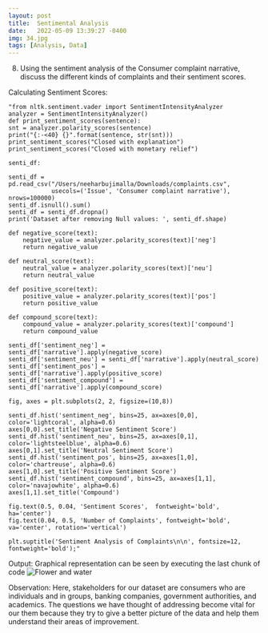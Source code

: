 ```yaml
---
layout: post
title:  Sentimental Analysis
date:   2022-05-09 13:39:27 -0400
img: 34.jpg
tags: [Analysis, Data]
---
```

8.	Using the sentiment analysis of the Consumer complaint narrative, discuss the different kinds of complaints and their sentiment scores.

Calculating Sentiment Scores:

    "from nltk.sentiment.vader import SentimentIntensityAnalyzer
    analyzer = SentimentIntensityAnalyzer() 
    def print_sentiment_scores(sentence):
    snt = analyzer.polarity_scores(sentence)
    print("{:-<40} {}".format(sentence, str(snt)))
    print_sentiment_scores("Closed with explanation")
    print_sentiment_scores("Closed with monetary relief")

    senti_df:

    senti_df = pd.read_csv("/Users/neeharbujimalla/Downloads/complaints.csv",
                usecols=('Issue', 'Consumer complaint narrative'), nrows=100000)
    senti_df.isnull().sum()
    senti_df = senti_df.dropna()
    print('Dataset after removing Null values: ', senti_df.shape)

    def negative_score(text):
        negative_value = analyzer.polarity_scores(text)['neg']
        return negative_value

    def neutral_score(text):
        neutral_value = analyzer.polarity_scores(text)['neu']
        return neutral_value

    def positive_score(text):
        positive_value = analyzer.polarity_scores(text)['pos']
        return positive_value

    def compound_score(text):
        compound_value = analyzer.polarity_scores(text)['compound']
        return compound_value

    senti_df['sentiment_neg'] = senti_df['narrative'].apply(negative_score)
    senti_df['sentiment_neu'] = senti_df['narrative'].apply(neutral_score)
    senti_df['sentiment_pos'] = senti_df['narrative'].apply(positive_score)
    senti_df['sentiment_compound'] = senti_df['narrative'].apply(compound_score)

    fig, axes = plt.subplots(2, 2, figsize=(10,8))

    senti_df.hist('sentiment_neg', bins=25, ax=axes[0,0], color='lightcoral', alpha=0.6)
    axes[0,0].set_title('Negative Sentiment Score')
    senti_df.hist('sentiment_neu', bins=25, ax=axes[0,1], color='lightsteelblue', alpha=0.6)
    axes[0,1].set_title('Neutral Sentiment Score')
    senti_df.hist('sentiment_pos', bins=25, ax=axes[1,0], color='chartreuse', alpha=0.6)
    axes[1,0].set_title('Positive Sentiment Score')
    senti_df.hist('sentiment_compound', bins=25, ax=axes[1,1], color='navajowhite', alpha=0.6)
    axes[1,1].set_title('Compound')

    fig.text(0.5, 0.04, 'Sentiment Scores',  fontweight='bold', ha='center')
    fig.text(0.04, 0.5, 'Number of Complaints', fontweight='bold', va='center', rotation='vertical')

    plt.suptitle('Sentiment Analysis of Complaints\n\n', fontsize=12, fontweight='bold');"

Output: Graphical representation can be seen by executing the last chunk of code
![Flower and water]({{site.baseurl}}/images/pages/29.png)

Observation: Here, stakeholders for our dataset are consumers who are individuals and in groups, banking companies, government authorities, and academics. The questions we have thought of addressing become vital for our them because they try to give a better picture of the data and help them understand their areas of improvement.
